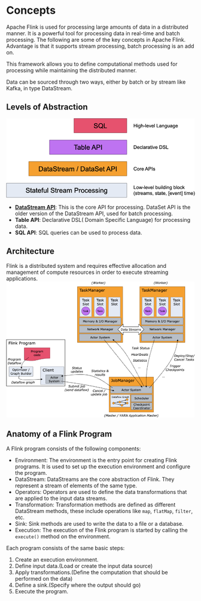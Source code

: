 # Concepts
Apache Flink is used for processing large amounts of data in a distributed manner. It is a powerful tool for processing data in real-time and batch processing. The following are some of the key concepts in Apache Flink.
Advantage is that it supports stream processing, batch processing is an add on. 

This framework allows you to define computational methods used for processing while maintaining the distributed manner.

Data can be sourced through two ways, either by batch or by stream like Kafka, in type DataStream<string>.

## Levels of Abstraction
![alt text](./figures/image.png)

- [**DataStream API**](./DataStreamAPI.md): This is the core API for processing. DataSet API is the older version of the DataStream API, used for batch processing.
- **Table API**: Declarative DSL( Domain Specific Language) for processing data.
- **SQL API**: SQL queries can be used to process data.

## Architecture
Flink is a distributed system and requires effective allocation and management of compute resources in order to execute streaming applications.
![alt text](./figures/image-1.png)


## Anatomy of a Flink Program
A Flink program consists of the following components:
- Environment: The environment is the entry point for creating Flink programs. It is used to set up the execution environment and configure the program.
- DataStream: DataStreams are the core abstraction of Flink. They represent a stream of elements of the same type.
- Operators: Operators are used to define the data transformations that are applied to the input data streams.
- Transformation: Transformation methods are defined as different DataStream methods, these include operations like `map`, `flatMap`, `filter`, etc.
- Sink: Sink methods are used to write the data to a file or a database.
- Execution: The execution of the Flink program is started by calling the `execute()` method on the environment.

Each program consists of the same basic steps:
1. Create an execution environment.
2. Define input data.(Load or create the input data source)
3. Apply transformations.(Define the computation that should be performed on the data)
4. Define a sink.(Specify where the output should go)
5. Execute the program.